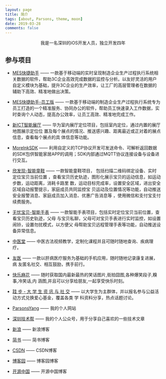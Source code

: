 ```yaml
---
layout: page
title: 简介
tags: [about, Parsons, theme, moon]
date: 2019-03-28
comments: false
---
```

    
<center>我是一名深圳的iOS开发人员，独立开发四年</center>

## 参与项目
* [MES快捷助手](https://itunes.apple.com/cn/app/id1420318965?mt=8) —— 一款基于移动端的实时呈现制造企业生产过程执行系统相关数据的软件，帮助3C企业高效完成数据的监控与分析。以友好灵活的用户自定义模块为基础，提升3C企业的生产效率，让工厂的高层管理者在数据的辅助下高效、精准地做出决策。
* [MES快捷助手-员工版](https://itunes.apple.com/cn/app/id1444976911?mt=8) —— 一款基于移动端的制造企业生产过程执行系统专为员工打造的一个精准服务、协同办公的软件，帮助员工快速录入工作数据，实时查询个人动态，提高办公效率，让员工高效、精准地完成工作。
* [新ICT智能展厅](https://itunes.apple.com/cn/app/id1334527106?mt=8) —— 华为室内展厅定位项目，包括室内定位，通过内置的展厅地图展示定位位 置及每个展点的情况、推送感兴趣、距离最近或正对着的展点信息，查看每个展点的具 体信息等功能。
* [MorelnkSDK](http://www.morelnk.cn/) —— 利用自定义的TCP协议开发可发送命令、可解析返回数据的SDK包供智能家居APP的调用；SDK内部通过MQTT协议连接设备与设备进行交互。
* [欣发现-智能童鞋](http://www.morelnk.cn/) —— 一款智能童鞋项目， 包括扫描二维码绑定设备、实时定位宝贝当前位置 ，查看宝贝历史轨迹，图形化展示宝贝的运动信息，如运动步数，运动距离，消耗卡路里 数，运动目标完成率，设置安全区域，进出安全区域自动报警提示，家庭成员共同监控宝 贝运动及位置情况等功能，自动推送安全报警消息、家庭成员加入消息、优惠广告消息等 ，使用微信和支付宝支付续费服务。
* [无忧宝贝-智能手表](http://www.morelnk.cn/) —— 一款智能手表项目，包括实时定位宝贝当前位置，查看宝贝历史轨迹，父母 与宝贝私聊，父母可对宝贝手表进行实时监控，如设置闹铃，设置勿扰模式，以方便父 母帮助宝贝远程管理手表等功能，自动推送设备异常信息。
* [中医堂](https://itunes.apple.com/cn/app/id781410830?mt=8) —— 中医古法视频教学，定制化课程并且可随时随地查询、疾病理疗。
* [友医](https://itunes.apple.com/cn/app/id1271998991?mt=8) —— 一款以肝病医疗服务为基础的手机应用，随时随地记录康复进展，病 友匿名社交、相互鼓励，携手前行。
* [快乐麻花](https://itunes.apple.com/cn/app/id714779921?mt=8) —— 随时获取国内最新最热的笑话图片,街拍囧图,各种爆笑段子,糗事,冷笑话,内 涵图,并且可以分享给朋友,一起享受快乐时刻。
* [跬 步 - 大 学 生 资 讯 与 社 交](https://itunes.apple.com/cn/app/id1104897459?mt=8) —— 以大学生为主群体，并以报名参与公益活动方式兑换爱心基金，覆盖各类
学 科资料分享，热点话题讨论。

* [ParsonsYang](https://parsonsyang.github.io) —— 我的个人网站
* [深圳技术帮](https://mp.weixin.qq.com/profile?src=3&timestamp=1553770852&ver=1&signature=1ZhiAXi*mNSwQZ0yP0D87UPwKRWKh64N6-noDrIlLPYwG0DfIaef3cQJkn6oqp6utOuW1VNMzPE3LYVnU2UpZw==) —— 我的个人公众号，用于分享自己喜欢的一些技术文章
* [新浪](http://blog.sina.com.cn/u/2685019963) —— 新浪博客
* [简书](https://www.jianshu.com/u/7d7df5c5669c) —— 简书博客
* [CSDN](https://blog.csdn.net/NickYangBooy) —— CSDN博客
* [博客园](https://www.cnblogs.com/nickyangbo) —— 博客园博客
* [开源中国](https://my.oschina.net/NickYangBooy) —— 开源中国博客

